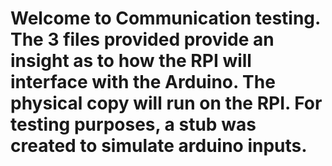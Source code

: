# Welcome to Communication testing. The 3 files provided provide an insight as to how the RPI will interface with the Arduino. The physical copy will run on the RPI. For testing purposes, a stub was created to simulate arduino inputs.
